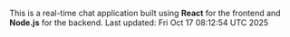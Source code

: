 This is a real-time chat application built using **React** for the frontend and **Node.js** for the backend.
Last updated: Fri Oct 17 08:12:54 UTC 2025
